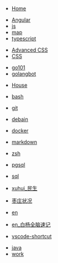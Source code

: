 * [Home](/)

<!-- js -->
* [Angular](angular.md "Angular is Best") 
* [js](js.md)
* [map](map.md)
* [typescript](typescript.md)



<!-- css -->
* [Advanced CSS](advanced-css-course.md)
* [CSS](css/old_css.md "build beautiful world")

<!-- golang -->
* [go101](go101.md)
* [golangbot](golangbot.md)

<!-- * [Life](life/) -->
* [House](life/house.md "Home backend")

* [bash](bash.md)
* [git](git.md)
* [debain](debain.md)
* [docker](docker.md)

* [markdown](markdown.md)
* [zsh](zsh.md)

<!-- sql -->
* [pgsql](pgsql.md)
* [sql](sql.md)
* [xuhui_民生](xuhui_民生.md)

* [枣庄状况](country.md)

<!-- 英语学习 -->
* [en](en.md)
* [en_白杨全脑速记](en_白杨全脑速记.md)

* [vscode-shortcut](./vscode-shortcut.md)



<!-- java -->
* [java](java.md)
* [work](work.md)
